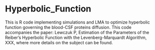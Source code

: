 # Hyperbolic_Function
This is R code implementing simulations and LMA to optimize hyperbolic function governing the blood-CSF proteins diffusion. This code accompanies the paper: Lewczuk P, Estimation of the Parameters of the Reiber’s Hyperbolic Function with the Levenberg-Marquardt Algorithm, XXX, where more details on the subject can be found.
